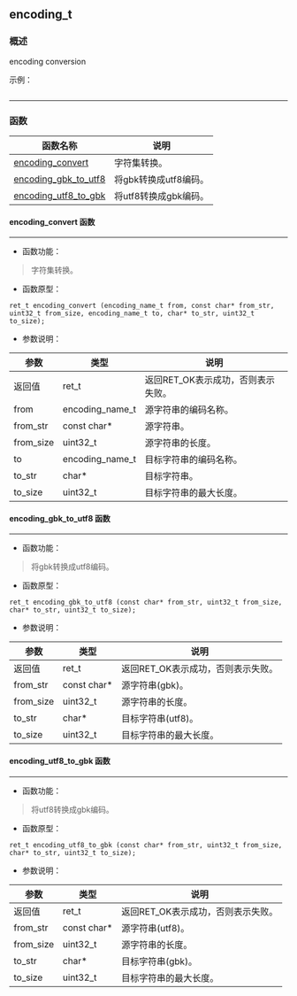 ## encoding\_t
### 概述
encoding conversion

示例：

```c
```
----------------------------------
### 函数
<p id="encoding_t_methods">

| 函数名称 | 说明 | 
| -------- | ------------ | 
| <a href="#encoding_t_encoding_convert">encoding\_convert</a> | 字符集转换。 |
| <a href="#encoding_t_encoding_gbk_to_utf8">encoding\_gbk\_to\_utf8</a> | 将gbk转换成utf8编码。 |
| <a href="#encoding_t_encoding_utf8_to_gbk">encoding\_utf8\_to\_gbk</a> | 将utf8转换成gbk编码。 |
#### encoding\_convert 函数
-----------------------

* 函数功能：

> <p id="encoding_t_encoding_convert">字符集转换。

* 函数原型：

```
ret_t encoding_convert (encoding_name_t from, const char* from_str, uint32_t from_size, encoding_name_t to, char* to_str, uint32_t to_size);
```

* 参数说明：

| 参数 | 类型 | 说明 |
| -------- | ----- | --------- |
| 返回值 | ret\_t | 返回RET\_OK表示成功，否则表示失败。 |
| from | encoding\_name\_t | 源字符串的编码名称。 |
| from\_str | const char* | 源字符串。 |
| from\_size | uint32\_t | 源字符串的长度。 |
| to | encoding\_name\_t | 目标字符串的编码名称。 |
| to\_str | char* | 目标字符串。 |
| to\_size | uint32\_t | 目标字符串的最大长度。 |
#### encoding\_gbk\_to\_utf8 函数
-----------------------

* 函数功能：

> <p id="encoding_t_encoding_gbk_to_utf8">将gbk转换成utf8编码。

* 函数原型：

```
ret_t encoding_gbk_to_utf8 (const char* from_str, uint32_t from_size, char* to_str, uint32_t to_size);
```

* 参数说明：

| 参数 | 类型 | 说明 |
| -------- | ----- | --------- |
| 返回值 | ret\_t | 返回RET\_OK表示成功，否则表示失败。 |
| from\_str | const char* | 源字符串(gbk)。 |
| from\_size | uint32\_t | 源字符串的长度。 |
| to\_str | char* | 目标字符串(utf8)。 |
| to\_size | uint32\_t | 目标字符串的最大长度。 |
#### encoding\_utf8\_to\_gbk 函数
-----------------------

* 函数功能：

> <p id="encoding_t_encoding_utf8_to_gbk">将utf8转换成gbk编码。

* 函数原型：

```
ret_t encoding_utf8_to_gbk (const char* from_str, uint32_t from_size, char* to_str, uint32_t to_size);
```

* 参数说明：

| 参数 | 类型 | 说明 |
| -------- | ----- | --------- |
| 返回值 | ret\_t | 返回RET\_OK表示成功，否则表示失败。 |
| from\_str | const char* | 源字符串(utf8)。 |
| from\_size | uint32\_t | 源字符串的长度。 |
| to\_str | char* | 目标字符串(gbk)。 |
| to\_size | uint32\_t | 目标字符串的最大长度。 |
